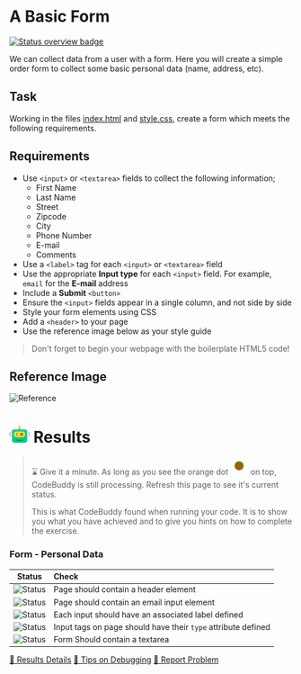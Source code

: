 # A Basic Form
[![Status overview badge](../../blob/badges/.github/badges/main/badge.svg)](#-results)


We can collect data from a user with a form. Here you will create a simple order form to collect some basic personal data (name, address, etc).

## Task

Working in the files [index.html](./index.html) and [style.css](./style.css), create a form which meets the following requirements.

## Requirements

- Use `<input>` or `<textarea>` fields to collect the following information;
  - First Name
  - Last Name
  - Street
  - Zipcode
  - City
  - Phone Number
  - E-mail
  - Comments
- Use a `<label>` tag for each `<input>` or `<textarea>` field
- Use the appropriate **Input type** for each `<input>` field. For example, `email` for the **E-mail** address
- Include a **Submit** `<button>`
- Ensure the `<input>` fields appear in a single column, and not side by side
- Style your form elements using CSS
- Add a `<header>` to your page
- Use the reference image below as your style guide

> Don't forget to begin your webpage with the boilerplate HTML5 code!

## Reference Image

![Reference](reference.png)

[//]: # (autograding info start)
# <img src="https://github.com/DCI-EdTech/autograding-setup/raw/main/assets/bot-large.svg" alt="" data-canonical-src="https://github.com/DCI-EdTech/autograding-setup/raw/main/assets/bot-large.svg" height="31" /> Results
> ⌛ Give it a minute. As long as you see the orange dot ![processing](https://raw.githubusercontent.com/DCI-EdTech/autograding-setup/main/assets/processing.svg) on top, CodeBuddy is still processing. Refresh this page to see it's current status.
>
> This is what CodeBuddy found when running your code. It is to show you what you have achieved and to give you hints on how to complete the exercise.


### Form - Personal Data

|                 Status                  | Check                                                                                    |
| :-------------------------------------: | :--------------------------------------------------------------------------------------- |
| ![Status](../../blob/badges/.github/badges/main/status0.svg) | Page should contain a header element |
| ![Status](../../blob/badges/.github/badges/main/status1.svg) | Page should contain an email input element |
| ![Status](../../blob/badges/.github/badges/main/status2.svg) | Each input should have an associated label defined |
| ![Status](../../blob/badges/.github/badges/main/status3.svg) | Input tags on page should have their `type` attribute defined |
| ![Status](../../blob/badges/.github/badges/main/status4.svg) | Form Should contain a textarea |



[🔬 Results Details](../../actions)
[🐞 Tips on Debugging](https://github.com/DCI-EdTech/autograding-setup/wiki/How-to-work-with-CodeBuddy)
[📢 Report Problem](https://docs.google.com/forms/d/e/1FAIpQLSfS8wPh6bCMTLF2wmjiE5_UhPiOEnubEwwPLN_M8zTCjx5qbg/viewform?usp=pp_url&entry.652569746=uib-data-basic-form)


[//]: # (autograding info end)

